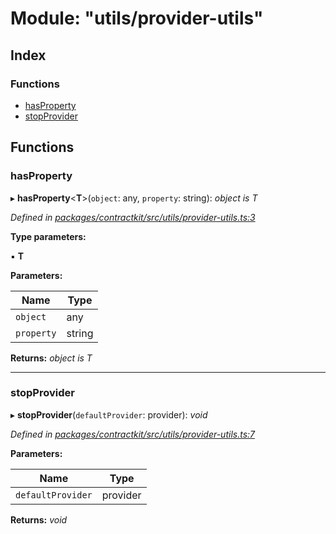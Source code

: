 # Module: "utils/provider-utils"

## Index

### Functions

* [hasProperty](_utils_provider_utils_.md#hasproperty)
* [stopProvider](_utils_provider_utils_.md#stopprovider)

## Functions

###  hasProperty

▸ **hasProperty**<**T**>(`object`: any, `property`: string): *object is T*

*Defined in [packages/contractkit/src/utils/provider-utils.ts:3](https://github.com/celo-org/celo-monorepo/blob/master/packages/contractkit/src/utils/provider-utils.ts#L3)*

**Type parameters:**

▪ **T**

**Parameters:**

Name | Type |
------ | ------ |
`object` | any |
`property` | string |

**Returns:** *object is T*

___

###  stopProvider

▸ **stopProvider**(`defaultProvider`: provider): *void*

*Defined in [packages/contractkit/src/utils/provider-utils.ts:7](https://github.com/celo-org/celo-monorepo/blob/master/packages/contractkit/src/utils/provider-utils.ts#L7)*

**Parameters:**

Name | Type |
------ | ------ |
`defaultProvider` | provider |

**Returns:** *void*
